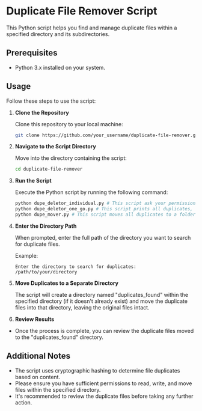 # Duplicate File Remover Script

This Python script helps you find and manage duplicate files within a specified directory and its subdirectories.

## Prerequisites

- Python 3.x installed on your system.

## Usage

Follow these steps to use the script:

1. **Clone the Repository**

   Clone this repository to your local machine:

   ```bash
   git clone https://github.com/your_username/duplicate-file-remover.git
   ```

2. **Navigate to the Script Directory**

   Move into the directory containing the script:

   ```bash
   cd duplicate-file-remover
   ```

3. **Run the Script**

   Execute the Python script by running the following command:

   ```bash
   python dupe_deletor_individual.py # This script ask your permission for deleting every duplicate
   python dupe_deletor_one_go.py # This script prints all duplicates, if you allow, deletes all in one go
   python dupe_mover.py # This script moves all duplicates to a folder
   ```

4. **Enter the Directory Path**

   When prompted, enter the full path of the directory you want to search for duplicate files.

   Example:

   ```
   Enter the directory to search for duplicates: /path/to/your/directory
   ```

5. **Move Duplicates to a Separate Directory**

   The script will create a directory named "duplicates_found" within the specified directory (if it doesn't already exist) and move the duplicate files into that directory, leaving the original files intact.

6. **Review Results**

- Once the process is complete, you can review the duplicate files moved to the "duplicates_found" directory.

## Additional Notes

- The script uses cryptographic hashing to determine file duplicates based on content.
- Please ensure you have sufficient permissions to read, write, and move files within the specified directory.
- It's recommended to review the duplicate files before taking any further action.

